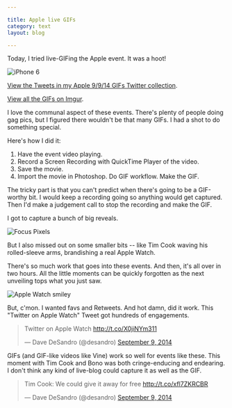```yaml
---

title: Apple live GIFs
category: text
layout: blog

---
```


Today, I tried live-GIFing the Apple event. It was a hoot!

![iPhone 6](http://i.imgur.com/KU9dzH1.gif)

[View the Tweets in my Apple 9/9/14 GIFs Twitter collection](https://twitter.com/desandro/timelines/509419477101182976).

[View all the GIFs on Imgur](http://imgur.com/a/Q892L).

I love the communal aspect of these events. There's plenty of people doing gag pics, but I figured there wouldn't be that many GIFs. I had a shot to do something special.

Here's how I did it:

1. Have the event video playing.
2. Record a Screen Recording with QuickTime Player of the video.
3. Save the movie.
4. Import the movie in Photoshop. Do GIF workflow. Make the GIF.

The tricky part is that you can't predict when there's going to be a GIF-worthy bit. I would keep a recording going so anything would get captured. Then I'd make a judgement call to stop the recording and make the GIF.

I got to capture a bunch of big reveals.

![Focus Pixels](http://i.imgur.com/dXHUsvJ.gif)

But I also missed out on some smaller bits -- like Tim Cook waving his rolled-sleeve arms, brandishing a real Apple Watch.

There's so much work that goes into these events. And then, it's all over in two hours. All the little moments can be quickly forgotten as the next unveiling tops what you just saw.

![Apple Watch smiley](http://i.imgur.com/vAeHjNB.gif)

But, c'mon. I wanted favs and Retweets. And hot damn, did it work. This "Twitter on Apple Watch" Tweet got hundreds of engagements.

<blockquote class="twitter-tweet" lang="en"><p>Twitter on Apple Watch <a href="http://t.co/X0jiNYm311">http://t.co/X0jiNYm311</a></p>&mdash; Dave DeSandro (@desandro) <a href="https://twitter.com/desandro/status/509410522564149248">September 9, 2014</a></blockquote>

GIFs (and GIF-like videos like Vine) work so well for events like these. This moment with Tim Cook and Bono was both cringe-enducing and endearing. I don't think any kind of live-blog could capture it as well as the GIF.

<blockquote class="twitter-tweet" lang="en"><p>Tim Cook: We could give it away for free <a href="http://t.co/xfl7ZKRCBR">http://t.co/xfl7ZKRCBR</a></p>&mdash; Dave DeSandro (@desandro) <a href="https://twitter.com/desandro/status/509415622066077696">September 9, 2014</a></blockquote>

<script async src="//platform.twitter.com/widgets.js"></script>

